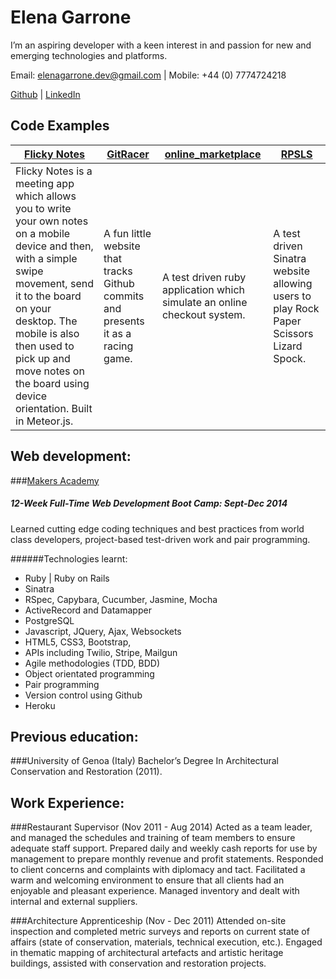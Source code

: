 Elena Garrone
=============
I’m an aspiring developer with a keen interest in and passion for new and emerging technologies and platforms.

Email: elenagarrone.dev@gmail.com | Mobile: +44 (0) 7774724218

[Github](https://github.com/elenagarrone/) | [LinkedIn](uk.linkedin.com/in/elenagarrone)

Code Examples
-------------

|[Flicky Notes](https://github.com/karinnielsen/Final-Project-POSTit) | [GitRacer](https://github.com/elenagarrone/gitRacer) |[online_marketplace](https://github.com/elenagarrone/online_marketplace)|[RPSLS](https://github.com/elenagarrone/RPSLS)|
| ------------- | ------------ | ------------ | ------------ |
| Flicky Notes is a meeting app which allows you to write your own notes on a mobile device and then, with a simple swipe movement, send it to the board on your desktop. The mobile is also then used to pick up and move notes on the board using device orientation. Built in Meteor.js.  | A fun little website that tracks Github commits and presents it as a racing game. |A test driven ruby application which simulate an online checkout system. | A test driven Sinatra website allowing users to play Rock Paper Scissors Lizard Spock. |

Web development:
----------------
###[Makers Academy](http://www.makersacademy.com/)
##### 12-Week Full-Time Web Development Boot Camp: Sept-Dec 2014
Learned cutting edge coding techniques and best practices from world class developers, project-based test-driven work and pair programming.

######Technologies learnt:

- Ruby | Ruby on Rails
- Sinatra
- RSpec, Capybara, Cucumber, Jasmine, Mocha
- ActiveRecord and Datamapper
- PostgreSQL
- Javascript, JQuery, Ajax, Websockets
- HTML5, CSS3, Bootstrap,
- APIs including Twilio, Stripe, Mailgun
- Agile methodologies (TDD, BDD)
- Object orientated programming
- Pair programming
- Version control using Github
- Heroku

Previous education:
-------------------
###University of Genoa (Italy)
Bachelor’s Degree In Architectural Conservation and Restoration (2011).

Work Experience:
---------------
###Restaurant Supervisor (Nov 2011 - Aug 2014)
Acted as a team leader, and managed the schedules and training of team members to ensure adequate staff support. Prepared daily and weekly cash reports for use by management to prepare monthly revenue and profit statements. Responded to client concerns and complaints with diplomacy and tact. Facilitated a warm and welcoming environment to ensure that all clients had an enjoyable and pleasant experience. Managed inventory and dealt with internal and external suppliers.


###Architecture Apprenticeship (Nov - Dec 2011)
Attended on-site inspection and completed metric surveys and reports on current state of affairs (state of conservation, materials, technical execution, etc.). Engaged in thematic mapping of architectural artefacts and artistic heritage buildings, assisted with conservation and restoration projects.

